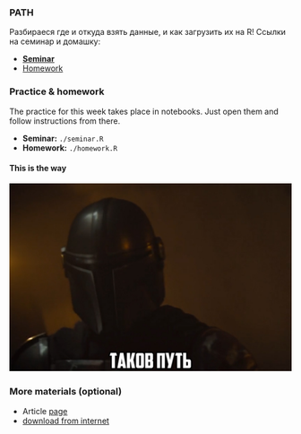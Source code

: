 ### PATH
Разбираеся где и откуда взять данные, и как загрузить их на R! 
Ссылки на семинар и домашку:
- [__Seminar__](https://yadi.sk/d/gtgMkiCKDEoobg)
- [Homework](https://yadi.sk/i/BNTJ)


### Practice & homework
The practice for this week takes place in notebooks. Just open them and follow instructions from there.
* __Seminar:__ `./seminar.R`
* __Homework:__ `./homework.R`


#### This is the way
![This is the way](https://github.com/Dinnao/Ranepa_R/blob/master/resources/PATH1.jpg)

### More materials (optional)
* Article [page](https://www.dummies.com/programming/r/how-to-work-with-files-and-folders-in-r/)
* [download from internet](https://medium.com/@benjaminobi/download-a-file-from-the-internet-using-the-r-functions-download-file-and-read-csv-e7bd415648e4)

